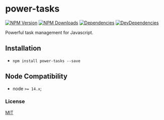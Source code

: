 # power-tasks

[![NPM Version][npm-image]][npm-url]
[![NPM Downloads][downloads-image]][downloads-url]
[![Dependencies][dependencies-image]][dependencies-url]
[![DevDependencies][devdependencies-image]][devdependencies-url]

Powerful task management for Javascript.

## Installation

  - `npm install power-tasks --save`

## Node Compatibility

  - node `>= 14.x`;
  
### License
[MIT](LICENSE)

[npm-image]: https://img.shields.io/npm/v/power-tasks.svg
[npm-url]: https://npmjs.org/package/power-tasks
[travis-image]: https://img.shields.io/travis/panates/power-tasks/master.svg
[travis-url]: https://travis-ci.com/panates/power-tasks
[coveralls-image]: https://img.shields.io/coveralls/panates/power-tasks/master.svg
[coveralls-url]: https://coveralls.io/r/panates/power-tasks
[downloads-image]: https://img.shields.io/npm/dm/power-tasks.svg
[downloads-url]: https://npmjs.org/package/power-tasks
[gitter-image]: https://badges.gitter.im/panates/power-tasks.svg
[gitter-url]: https://gitter.im/panates/power-tasks?utm_source=badge&utm_medium=badge&utm_campaign=pr-badge&utm_content=badge
[dependencies-image]: https://david-dm.org/panates/power-tasks/status.svg
[dependencies-url]:https://david-dm.org/panates/power-tasks
[devdependencies-image]: https://david-dm.org/panates/power-tasks/dev-status.svg
[devdependencies-url]:https://david-dm.org/panates/power-tasks?type=dev
[quality-image]: http://npm.packagequality.com/shield/power-tasks.png
[quality-url]: http://packagequality.com/#?package=power-tasks
